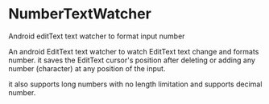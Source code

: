 # NumberTextWatcher
Android editText text watcher to format input number

An android EditText text watcher to watch EditText text change and formats number. it saves the EditText cursor's position after deleting or adding any number (character) at any position of the input.

it also supports long numbers with no length limitation and supports decimal number.
